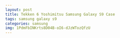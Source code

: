 ```yaml
---
layout: post
title: Tekken 6 Yoshimitsu Samsung Galaxy S9 Case
tags: samsung galaxy s9
categories: samsung
img: 1PdmFbINKrts8D04B-oI6-dJzWTozQfzU
---
```

